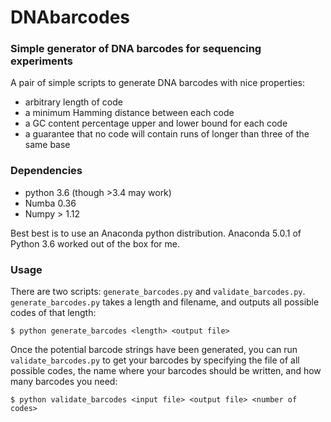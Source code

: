 # DNAbarcodes
### Simple generator of DNA barcodes for sequencing experiments

A pair of simple scripts to generate DNA barcodes with nice properties:
- arbitrary length of code
- a minimum Hamming distance between each code
- a GC content percentage upper and lower bound for each code
- a guarantee that no code will contain runs of longer than three of the same base

### Dependencies
- python 3.6 (though >3.4 may work)
- Numba 0.36
- Numpy > 1.12

Best best is to use an Anaconda python distribution.  Anaconda 5.0.1 of Python 3.6 worked out of the box for me.

### Usage

There are two scripts: `generate_barcodes.py` and `validate_barcodes.py`.  `generate_barcodes.py` takes a length and filename, and outputs all possible codes of that length:

```
$ python generate_barcodes <length> <output file>
```

Once the potential barcode strings have been generated, you can run `validate_barcodes.py` to get your barcodes by specifying the file of all possible codes, the name where your barcodes should be written, and how many barcodes you need:

```
$ python validate_barcodes <input file> <output file> <number of codes>
```
